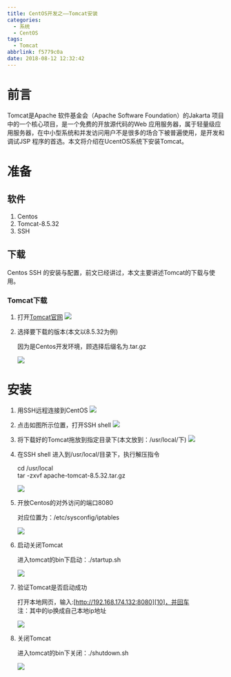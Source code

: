 ```yaml
---
title: CentOS开发之——Tomcat安装
categories:
  - 系统
  - CentOS
tags:
  - Tomcat
abbrlink: f5779c0a
date: 2018-08-12 12:32:42
---
```

# 前言
Tomcat是Apache 软件基金会（Apache Software Foundation）的Jakarta 项目中的一个核心项目，是一个免费的开放源代码的Web 应用服务器，属于轻量级应用服务器，在中小型系统和并发访问用户不是很多的场合下被普遍使用，是开发和调试JSP 程序的首选。本文将介绍在UcentOS系统下安装Tomcat。  


<!--more-->

# 准备
## 软件
1. Centos
2. Tomcat-8.5.32
3. SSH

## 下载
Centos SSH 的安装与配置，前文已经讲过，本文主要讲述Tomcat的下载与使用。    

### Tomcat下载
1. 打开[Tomcat官网][1]
	![][2] 
2. 选择要下载的版本(本文以8.5.32为例)

	因为是Centos开发环境，顾选择后缀名为.tar.gz

	![][3]  

# 安装
1. 用SSH远程连接到CentOS 
	![][4]
2. 点击如图所示位置，打开SSH shell
	![][5]  
3. 将下载好的Tomcat拖放到指定目录下(本文放到：/usr/local/下)
	![][6] 
4. 在SSH shell 进入到/usr/local/目录下，执行解压指令
	
	cd /usr/local      
	tar -zxvf apache-tomcat-8.5.32.tar.gz 	  

	![][7]  
5. 开放Centos的对外访问的端口8080

	对应位置为：/etc/sysconfig/iptables    

	![][8]
6. 启动关闭Tomcat
	
	进入tomcat的bin下启动：./startup.sh	

	![][9]
7. 验证Tomcat是否启动成功
	
	打开本地网页，输入:[http://192.168.174.132:8080][10]，并回车         
	注：其中的ip换成自己本地ip地址

	![][11]
8. 关闭Tomcat

	进入tomcat的bin下关闭：./shutdown.sh  
 
	![][12]



[1]: https://tomcat.apache.org/
[2]: https://cdn.staticaly.com/gh/PGzxc/CDN/master/blog-image/tomcat-guanfang.png
[3]: https://cdn.staticaly.com/gh/PGzxc/CDN/master/blog-image/tomcat-download.png
[4]: https://cdn.staticaly.com/gh/PGzxc/CDN/master/blog-image/tomcat-remote-conn.png
[5]: https://cdn.staticaly.com/gh/PGzxc/CDN/master/blog-image/tomcat-ssh-shell.png
[6]: https://cdn.staticaly.com/gh/PGzxc/CDN/master/blog-image/tomcat-download-move.png
[7]: https://cdn.staticaly.com/gh/PGzxc/CDN/master/blog-image/tomcat-unzip-tar.png
[8]: https://cdn.staticaly.com/gh/PGzxc/CDN/master/blog-image/tomcat-open-8080.png
[9]: https://cdn.staticaly.com/gh/PGzxc/CDN/master/blog-image/tomcat-startup.png
[10]: http://192.168.174.132:8080
[11]: https://cdn.staticaly.com/gh/PGzxc/CDN/master/blog-image/tomcat-internet-open.png
[12]: https://cdn.staticaly.com/gh/PGzxc/CDN/master/blog-image/tomcat-shutdown.png


